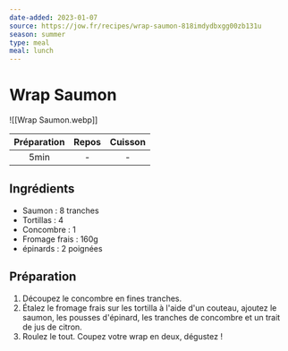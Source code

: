 ```yaml
---
date-added: 2023-01-07
source: https://jow.fr/recipes/wrap-saumon-818imdydbxgg00zb131u
season: summer
type: meal
meal: lunch
---
```


# Wrap Saumon

![[Wrap Saumon.webp]]

| Préparation | Repos | Cuisson |
|:-----------:|:-----:|:-------:|
|    5min     |   -   |    -    |

## Ingrédients

- Saumon : 8 tranches
- Tortillas : 4
- Concombre : 1
- Fromage frais : 160g
- épinards : 2 poignées

## Préparation

1. Découpez le concombre en fines tranches.
2. Étalez le fromage frais sur les tortilla à l'aide d'un couteau, ajoutez le saumon, les pousses d'épinard, les tranches de concombre et un trait de jus de citron.
3. Roulez le tout. Coupez votre wrap en deux, dégustez !
